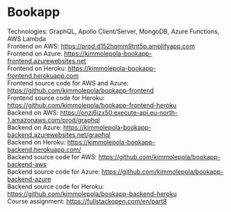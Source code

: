 # Bookapp

Technologies: GraphQL, Apollo Client/Server, MongoDB, Azure Functions, AWS Lambda <br />
Frontend on AWS: https://prod.d152hqmm9tnt5p.amplifyapp.com <br />
Frontend on Azure: https://kimmolepola-bookapp-frontend.azurewebsites.net <br />
Frontend on Heroku: https://kimmolepola-bookapp-frontend.herokuapp.com <br />
Frontend source code for AWS and Azure: https://github.com/kimmolepola/bookapp-frontend <br /> 
Frontend source code for Heroku: https://github.com/kimmolepola/bookapp-frontend-heroku <br /> 
Backend on AWS: https://onzi6jzx50.execute-api.eu-north-1.amazonaws.com/prod/graphql <br />
Backend on Azure: https://kimmolepola-bookapp-backend.azurewebsites.net/graphql <br />
Backend on Heroku: https://kimmolepola-bookapp-backend.herokuapp.com/ <br />
Backend source code for AWS: https://github.com/kimmolepola/bookapp-backend-aws <br />
Backend source code for Azure: https://github.com/kimmolepola/bookapp-backend-azure <br />
Backend source code for Heroku: https://github.com/kimmolepola/bookapp-backend-heroku <br />
Course assignment: https://fullstackopen.com/en/part8 <br />
